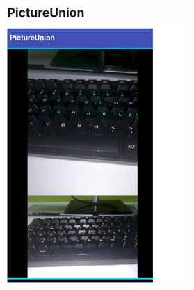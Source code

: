 # PictureUnion
![图片效果](https://github.com/laiyuchenrushuang/PictureUnion/blob/master/app/tupian.png)
